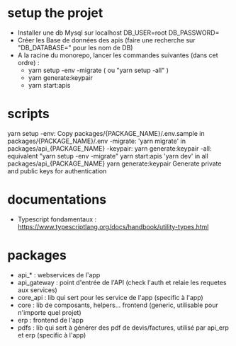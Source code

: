 # setup the projet 
- Installer une db Mysql sur localhost
    DB_USER=root
    DB_PASSWORD=
- Créer les Base de données des apis (faire une recherche sur "DB_DATABASE=" pour les nom de DB)
- A la racine du monorepo, lancer les commandes suivantes (dans cet ordre) :
    - yarn setup -env -migrate 
        ( ou "yarn setup -all" )
    - yarn generate:keypair
    - yarn start:apis
# scripts
yarn setup
    -env: Copy packages/{PACKAGE_NAME}/.env.sample in packages/{PACKAGE_NAME}/.env
    -migrate: 'yarn migrate' in packages/api_{PACKAGE_NAME}
    -keypair: yarn generate:keypair
    -all: equivalent "yarn setup -env -migrate"
yarn start:apis
    'yarn dev' in all packages/api_{PACKAGE_NAME}
yarn generate:keypair
    Generate private and public keys for authentication

# documentations
- Typescript fondamentaux : https://www.typescriptlang.org/docs/handbook/utility-types.html

# packages
- api_* : webservices de l'app
- api_gateway : point d'entrée de l'API (check l'auth et relaie les requetes aux services)
- core_api : lib qui sert pour les service de l'app (specific à l'app)
- core : lib de composants, helpers... frontend (generic, utilisable pour n'importe quel projet)
- erp : frontend de l'app
- pdfs : lib qui sert à générer des pdf de devis/factures, utilisé par api_erp et erp (specific à l'app)
